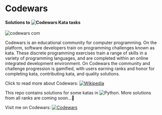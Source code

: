 # Codewars

#### Solutions to ![Codewars](https://img.shields.io/badge/Codewars-B1361E?style=for-the-badge&logo=Codewars&logoColor=white) Kata tasks

![codewars com](https://user-images.githubusercontent.com/52504599/119405944-5b942b80-bce2-11eb-8a11-254724d56837.jpg)

Codewars is an educational community for computer programming. On the platform, software developers train on programming challenges known as kata. These discrete programming exercises train a range of skills in a variety of programming languages, and are completed within an online integrated development environment. On Codewars the community and challenge progression is gamified, with users earning ranks and honor for completing kata, contributing kata, and quality solutions.

Click to read more about Codewars: [![Wikipedia](https://img.shields.io/badge/Wikipedia-000000?style=for-the-badge&logo=Wikipedia&logoColor=white)](https://en.wikipedia.org/wiki/Codewars)

This repo contains solutions for some katas in ![Python](https://img.shields.io/badge/Python-FFD43B?style=for-the-badge&logo=python&logoColor=darkgreen). More solutions from all ranks are coming soon...🐣


Visit me on Codewars:  [![Codewars](https://www.codewars.com/users/Athanasia/badges/large)](https://www.codewars.com/users/Athanasia)

